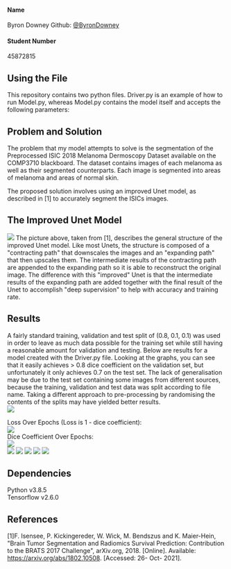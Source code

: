 #### Name
Byron Downey 
Github: [@ByronDowney](https://github.com/ByronDowney/)

#### Student Number
45872815

## Using the File
This repository contains two python files. Driver.py is an example of how to run Model.py, whereas Model.py contains the model itself and accepts the following parameters:

## Problem and Solution
The problem that my model attempts to solve is the segmentation of the Preprocessed ISIC 2018 Melanoma Dermoscopy Dataset available on the COMP3710 blackboard. The dataset contains images of each melanoma as well as their segmented counterparts. Each image is segmented into areas of melanoma and areas of normal skin. 

The proposed solution involves using an improved Unet model, as described in [1] to accurately segment the ISICs images.

## The Improved Unet Model
![](README_Images/Improved_Unet_Structure.png)
The picture above, taken from [1], describes the general structure of the improved Unet model. Like most Unets, the structure is composed of a "contracting path" that downscales the images and an "expanding path" that then upscales them. The intermediate results of the contracting path are appended to the expanding path so it is able to reconstruct the original image. The difference with this "improved" Unet is that the intermediate results of the expanding path are added together with the final result of the Unet to accomplish "deep supervision" to help with accuracy and training rate.

##  Results
A fairly standard training, validation and test split of (0.8, 0.1, 0.1) was used in order to leave as much data possible for the training set while still having a reasonable amount for validation and testing.
Below are results for a model created with the Driver.py file. Looking at the graphs, you can see that it easily achieves > 0.8 dice coefficient on the validation set, but unfortunately it only achieves 0.7 on the test set. The lack of generalisation may be due to the test set containing some images from different sources, because the training, validation and test data was split according to file name. Taking a different approach to pre-processing by randomising the contents of the splits may have yielded better results.\
![](README_Images/test_Dice_Coefficient.png)

Loss Over Epochs (Loss is 1 - dice coefficient):\
![](README_Images/Loss_Graph.png)\
Dice Coefficient Over Epochs:\
![](README_Images/Dice_Coefficient_Graph.png)\
![](README_Images/Comparison_1.png)
![](README_Images/Comparison_2.png)
![](README_Images/Comparison_3.png)
![](README_Images/Comparison_4.png)
![](README_Images/Comparison_5.png)

## Dependencies
Python v3.8.5\
Tensorflow v2.6.0

## References
[1]F. Isensee, P. Kickingereder, W. Wick, M. Bendszus and K. Maier-Hein, "Brain Tumor Segmentation and Radiomics Survival Prediction: Contribution to the BRATS 2017 Challenge", arXiv.org, 2018. [Online]. Available: https://arxiv.org/abs/1802.10508. [Accessed: 26- Oct- 2021].
